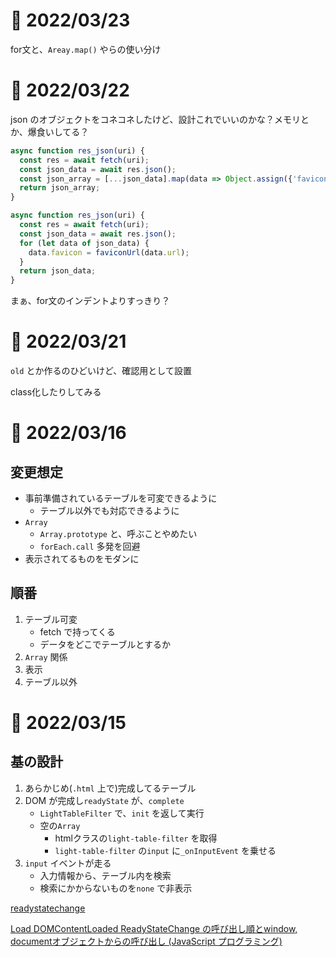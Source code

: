 # 📝 2022/03/23

for文と、`Areay.map()` やらの使い分け


# 📝 2022/03/22

json のオブジェクトをコネコネしたけど、設計これでいいのかな？メモリとか、爆食いしてる？

``` new.js
async function res_json(uri) {
  const res = await fetch(uri);
  const json_data = await res.json();
  const json_array = [...json_data].map(data => Object.assign({'favicon': faviconUrl(data.url)}, data));
  return json_array;
}
```


``` old.js
async function res_json(uri) {
  const res = await fetch(uri);
  const json_data = await res.json();
  for (let data of json_data) {
    data.favicon = faviconUrl(data.url);
  }
  return json_data;
}
```


まぁ、for文のインデントよりすっきり？


# 📝 2022/03/21

`old` とか作るのひどいけど、確認用として設置

class化したりしてみる




# 📝 2022/03/16

## 変更想定

- 事前準備されているテーブルを可変できるように
    - テーブル以外でも対応できるように
- `Array`
    - `Array.prototype` と、呼ぶことやめたい
    - `forEach.call` 多発を回避
- 表示されてるものをモダンに


## 順番

1. テーブル可変
    - fetch で持ってくる
    - データをどこでテーブルとするか
1. `Array` 関係
1. 表示
1. テーブル以外



# 📝 2022/03/15

## 基の設計


1. あらかじめ(`.html` 上で)完成してるテーブル
1. DOM が完成し`readyState` が、`complete`
    - `LightTableFilter` で、`init` を返して実行
    - 空の`Array`
      - htmlクラスの`light-table-filter` を取得
      - `light-table-filter` の`input` に`_onInputEvent` を乗せる
1. `input` イベントが走る
    - 入力情報から、テーブル内を検索
    - 検索にかからないものを`none` で非表示



[readystatechange](https://developer.mozilla.org/ja/docs/Web/API/Document/readystatechange_event)

[Load DOMContentLoaded ReadyStateChange の呼び出し順とwindow, documentオブジェクトからの呼び出し (JavaScript プログラミング)](https://www.ipentec.com/document/javascript-call-order-load-and-dom-content-loaded-and-ready-state-change)
